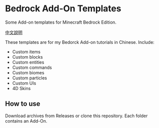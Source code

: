 # Bedrock Add-On Templates
Some Add-on templates for Minecraft Bedrock Edition.

[中文說明](https://github.com/ivon852/bedrock_addon_templates/blob/main/README.md)

These templates are for my Bedorck Add-on tutorials in Chinese. Include:

- Custom items
- Custom blocks
- Custom entities
- Custom commands
- Custom biomes
- Custom particles
- Custom UIs
- 4D Skins

## How to use
Download archives from Releases or clone this repository. Each folder contains an Add-On.
